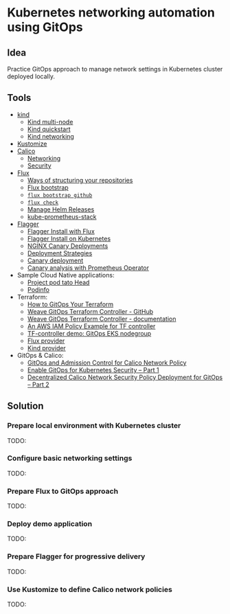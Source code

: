 # Kubernetes networking automation using GitOps

## Idea

Practice GitOps approach to manage network settings in Kubernetes cluster deployed locally.

## Tools

* [kind](https://kind.sigs.k8s.io/)
  * [Kind multi-node](https://docs.tigera.io/calico/latest/getting-started/kubernetes/kind)
  * [Kind quickstart](https://kind.sigs.k8s.io/docs/user/quick-start/)
  * [Kind networking](https://kind.sigs.k8s.io/docs/user/configuration/#networking)
* [Kustomize](https://kustomize.io/)
* [Calico](https://docs.tigera.io/calico/latest/getting-started/kubernetes/)
  * [Networking](https://docs.tigera.io/calico/latest/networking/)
  * [Security](https://docs.tigera.io/calico/latest/network-policy/)
* [Flux](https://fluxcd.io/)
  * [Ways of structuring your repositories](https://fluxcd.io/flux/guides/repository-structure/)
  * [Flux bootstrap](https://fluxcd.io/flux/installation/bootstrap/)
  * [``flux bootstrap github``](https://fluxcd.io/flux/cmd/flux_bootstrap_github/)
  * [``flux check``](https://fluxcd.io/flux/cmd/flux_check/)
  * [Manage Helm Releases](https://fluxcd.io/flux/guides/helmreleases/)
  * [kube-prometheus-stack](https://github.com/prometheus-community/helm-charts/tree/main/charts/kube-prometheus-stack)
* [Flagger](https://flagger.app/)
  * [Flagger Install with Flux](https://docs.flagger.app/install/flagger-install-with-flux)
  * [Flagger Install on Kubernetes](https://docs.flagger.app/install/flagger-install-on-kubernetes)
  * [NGINX Canary Deployments](https://docs.flagger.app/tutorials/nginx-progressive-delivery)
  * [Deployment Strategies](https://docs.flagger.app/usage/deployment-strategies)
  * [Canary deployment](https://docs.flagger.app/usage/how-it-works#canary-resource)
  * [Canary analysis with Prometheus Operator](https://docs.flagger.app/tutorials/prometheus-operator)
* Sample Cloud Native applications:
  * [Project pod tato Head](https://github.com/podtato-head/podtato-head)
  * [Podinfo](https://github.com/stefanprodan/podinfo)
* Terraform:
  * [How to GitOps Your Terraform](https://fluxcd.io/blog/2022/09/how-to-gitops-your-terraform/)
  * [Weave GitOps Terraform Controller - GitHub](https://github.com/weaveworks/tf-controller)
  * [Weave GitOps Terraform Controller - documentation](https://weaveworks.github.io/tf-controller/)
  * [An AWS IAM Policy Example for TF controller](https://github.com/tf-controller/aws-iam-policies)
  * [TF-controller demo: GitOps EKS nodegroup](https://github.com/tf-controller/eks-scaling)
  * [Flux provider](https://registry.terraform.io/providers/fluxcd/flux/latest)
  * [Kind provider](https://registry.terraform.io/providers/tehcyx/kind/latest)
* GitOps & Calico:
  * [GitOps and Admission Control for Calico Network Policy](https://medium.com/@bikramgupta/in-part-1-of-gitops-series-we-reviewed-the-need-for-using-gitops-for-calico-policies-and-how-to-660aa6b5e4c9)
  * [Enable GitOps for Kubernetes Security – Part 1](https://www.tigera.io/blog/enable-gitops-for-kubernetes-security-part-1/)
  * [Decentralized Calico Network Security Policy Deployment for GitOps – Part 2](https://www.tigera.io/blog/decentralized-calico-network-security-policy-deployment-for-gitops-part-2-2/)

## Solution

### Prepare local environment with Kubernetes cluster

TODO:

### Configure basic networking settings

TODO:

### Prepare Flux to GitOps approach

TODO:

### Deploy demo application

TODO:

### Prepare Flagger for progressive delivery

TODO:

### Use Kustomize to define Calico network policies

TODO:

